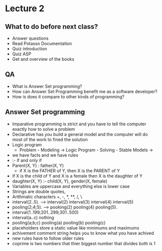 # Lecture 2

## What to do before next class?

- Answer questions
- Read Potasso Documentation
- Quiz introduction
- Quiz ASP
- Get and overview of the books

## QA

- What is Answer Set programming?
- How can Answer Set Programming benefit me as a software developer?
- How is does it compare to other kinds of programming?

## Answer Set programming

- Imparative programming is strict and you have to tell the computer exactly how to solve a problem
- Declarative has you build a general model and the computer will do most of the work to fined the solution
- Logic program
    - Problem - Modeling -> Logic Program - Solving - Stable Models ->
- we have facts and we have rules
- :- if and only if
- Parent(X, Y) : father(X, Y)
    - if X is the FATHER of Y, then X is the PARENT of Y
- if X is the child of Y and X is a female then X is the daughter of Y
- daughter(X, Y) :- child(X, Y), gender(X, female)
- Variables are uppercase and everything else is lower case
- Strings are double quotes, 
- Arithmatic characters +, -, *, **, /, \
- interval(2..5). --> interval(2) interval(3) interval(4) interval(5)
- pooling(2;4;5). --> pooking(2) pooling(4) pooling(5).
- interval(1..199;201..299;301..500)
- interval(a..c) nothing
- pooling(a;b;c) pooling(a) pooling(b) pooling(c)
- placeholders store a static value like minimums and maximums
- achivement comment string helps you to know what you have achived
- new rules have to follow older rules
- coprime is two numbers that thier biggest number that divides both is 1
